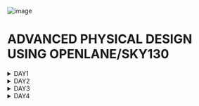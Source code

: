 ![image](https://github.com/VardhanSuroshi/pes_asic_class/assets/132068498/33403244-c9dd-4aef-a022-da52e2eef51c)
# ADVANCED PHYSICAL DESIGN USING OPENLANE/SKY130
<details>
<summary>DAY1</summary>
  
## Inception of open-source EDA, OpenLANE and Sky130 PDK
* How to talk to computers?? 

An Arduino board is a popular open-source electronics platform that consists of a microcontroller and, a development environment. It is a small computer chip that processes instructions and controls the behavior of your electronic project.
Arduino boards work by providing a platform for you to write and upload code that controls the behavior of the microcontroller on the board.

![image1](https://github.com/Spoorthi102003/pes_pd/assets/143829280/82a03804-6217-4eda-82a7-367467fefcc9)

The board is in the form of a block diagram.

![266850462-9a3fb263-e0bd-4a43-96c4-6cf5bfe105e8](https://github.com/Spoorthi102003/pes_pd/assets/143829280/7a2d7b6d-00b0-49b4-aef1-2608f7afb88a)

The IC looks like this

![266850906-4eb85a39-26e1-4977-b477-e1954dbf552a](https://github.com/Spoorthi102003/pes_pd/assets/143829280/a83ed91b-c8d0-4a33-b21b-ac699cc131f8)

The main chip is located at the center of the package and is connected to the pins by wire bounds. These wire bounds transfer all the incoming signals to the chip.
![image](https://github.com/Spoorthi102003/pes_pd/assets/143829280/bcaa7ffb-1944-47e9-9eb5-eccaddf9c730)

PADs in a chip are like the metal points on the bottom of the chip that are used to connect the chip to a circuit through which a signal can be sent into the chip. The core of a chip is the central part that processes the information. It's a place where all our Digital logic sits like the AND gate, OR gate, MUXs, etc. A die is a tiny, flat piece of silicon that contains the actual electronic circuits and defines the size of the chip. The Die is manufactured on a Silicon wafer.This the Die that gets manufactured on the "Silicon Wafer".
The typical Core of a CHIP consists of an SoC(we will be working with RISC-V SoC),SRAM,ADCs,DACs,PLL,SPI and couple of components shown below:
![image](https://github.com/Spoorthi102003/pes_pd/assets/143829280/1caca3ac-e58f-438f-b571-698ee104fa01)

# Introduction to RISC-V
# ISA (Instruction Set Archhitecture)
  ISA defines the interface between a computer's hardware and its software, specifically how the processor and its components interact with the software instructions that drive the execution of tasks.
 It encompasses a set of instructions, addressing modes, data types, registers, memory organization, and the mechanisms for executing and managing instructions.

- **RISC-V (Reduced Instruction Set Computing - Five)**.
  - It is an open-source Instruction Set Architecture (ISA) that has gained significant attention and adoption in the world of computer architecture and semiconductor design.
  - RISC architectures simplify the instruction set by focusing on a smaller set of instructions, each of which can be executed in a single clock cycle. This approach usually leads to faster execution of individual instructions. 

<img width="536" alt="image" src="https://github.com/Veda1809/pes_asic_class/assets/142098395/4eabe0b7-4581-419b-88e7-84c7ac1dac8e">

## From Apps to Hardware
1. **Apps:** Application software, often referred to simply as "applications" or "apps," is a type of computer software that is designed to perform specific tasks or functions for end-users.
2. **System software:** System software refers to a category of computer software that acts as an intermediary between the hardware components of a computer system and the user-facing application software. It provides essential services, manages hardware resources, and enables the execution of application programs. System software plays a critical role in maintaining the overall functionality, security, and performance of a computer system.'
3. **Operating System:** The operating system is a fundamental piece of software that manages hardware resources and provides various services for both users and application programs. It controls tasks such as memory management, process scheduling, file system management, and user interface interaction. Examples of operating systems include Microsoft Windows, macOS, Linux, and Android.

4. **Compiler:** A compiler is a type of software tool that translates high-level programming code written by developers into assembly-level language.

5. **Assembler:** An assembler is a software tool that translates assembly language code into machine code or binary code that can be directly executed by a computer's processor.

6. **RTL:** RTL serves as an abstraction level in the design process that represents the behavior of a digital circuit in terms of registers and the operations that transfer data between them.

 7. **Hardware:** Hardware refers to the physical components of a computer system or any electronic device. It encompasses all the tangible parts that make up a computing or electronic device and enable it to perform various tasks.

## Detail Description of Course Content
**Pseudo Instructions:** Pseudo-instructions are used to simplify programming, improve code readability, and reduce the number of explicit instructions a programmer needs to write. They are especially useful for common programming patterns that involve multiple instructions.
`Ex: li, mv`.

**Base Integer Instructions:** The term "base integer instructions" refers to the fundamental set of instructions that form the foundation for performing basic arithmetic, logical, and data movement operations.
`Ex: add, sub, and, or, xor, sll`.

**Multiply Extension Intructions:** The RISC-V architecture includes a set of multiply and multiply-accumulate (MAC) extension instructions that enhance the instruction set to perform efficient multiplication and multiplication-accumulate operations.
`Ex: mul, mulh, mulhu, mulhsu`.

**Single and Double Precision Floating Point Extension:** The RISC-V architecture includes floating-point extensions that provide support for both single-precision (32-bit) and double-precision (64-bit) floating-point arithmetic operations. These extensions are often referred to as the "F" and "D" extensions, respectively. Floating-point arithmetic is essential for handling real numbers with fractional parts and for performing accurate calculations involving decimal values.

**Application Binary Interface:** ABI stands for "Application Binary Interface." It is a set of rules and conventions that govern how software components interact with each other at the binary level. The ABI defines various aspects of program execution, including how function calls are made, how parameters are passed and returned, how memory is allocated and managed, and more.

**Memory Allocation and Stack Pointer** 
- Memory allocation refers to the process of assigning and managing memory segments for various data structures, variables, and objects used by a program. It involves allocating memory space from the system's memory pool and releasing it when it is no longer needed to prevent memory leaks.
- The stack pointer is a register used by a program to keep track of the current position of the program's execution on the call stack. 

![image](https://github.com/Spoorthi102003/pes_pd/assets/143829280/b5132a62-4171-4c63-8a43-82b858622fad)
RISC-V execution for stop watch application:
![image](https://github.com/Spoorthi102003/pes_pd/assets/143829280/f6cfd7f0-366c-4225-a220-8f1279982649)

# RTL
RTL stands for Register-Transfer Level. It's a level of abstraction used in digital circuit design and describes how data moves between registers and how operations are performed on that data.In RTL design, the behavior of the digital system is defined by describing how data is transferred between registers and how operations are performed on that data. This is typically done using a hardware description language (HDL) like Verilog or VHDL.

![image](https://github.com/Spoorthi102003/pes_pd/assets/143829280/73d6b827-e227-42d4-beec-4e4ed7c6527b)


# SOC and Openlane
![image](https://github.com/Spoorthi102003/pes_pd/assets/143829280/f3dad6fe-e1af-4dd5-a4c2-b9e9e0f577ba)

* PDK
PDK (Process Design Kit) is a set of files provided by semiconductor manufacturers to help designers use their fabrication process to create integrated circuits (ICs). It contains a comprehensive set of information, models, and files that enable designers to develop and verify their designs using the specific process technology offered by the manufacturer.
Device Models: These are mathematical representations of transistors, diodes, resistors, capacitors, and other electronic components that are used in integrated circuits. Device models describe the behavior of these components under different operating conditions.

**Process Design Rules (PDRs)**: PDRs are a set of guidelines and constraints that dictate how certain components should be designed to ensure compatibility with the manufacturing process. They specify minimum feature sizes, spacing rules, and other design constraints.

**Simulation and Modeling Tools**: PDKs often include software tools for simulating and modeling the behavior of integrated circuits. These tools allow designers to predict how a circuit will perform before it is manufactured.

**Layout and Mask Design Tools**: These tools are used to create the physical layout of the integrated circuit, including the placement of components and the routing of interconnects. They ensure that the design adheres to the PDRs.

**Calibration Data**: PDKs may include data and calibration files that are used to fine-tune the simulation models to match the actual behavior of the manufacturing process. This helps ensure that the designs are accurate and manufacturable.

**Libraries of Standard Cells**: Standard cells are pre-designed and pre-characterized functional blocks, such as logic gates and flip-flops, that can be used as building blocks for designing custom integrated circuits. PDKs often include libraries of these standard cells.

**Technology Files**: These files contain information about the manufacturing process itself, including details about the materials, layer structures, and fabrication steps used in the semiconductor manufacturing process.

**Design Rule Checker (DRC) and Layout Versus Schematic (LVS) Tools**: These tools are used to check the design against the PDRs to ensure that it meets the manufacturing constraints and is free of errors.

**Documentation**: PDKs typically include extensive documentation that explains how to use the tools, libraries, and data effectively. This documentation is crucial for designers to understand and work with the PDK.

**Design Examples and Testbenches**: PDKs may include sample designs and testbenches to help designers get started and test their designs against known benchmarks.

**Support and Training**: Some PDK providers offer support and training to assist designers in using the PDK effectively.

# The RTL2GDS flow:
![image](https://github.com/Spoorthi102003/pes_pd/assets/143829280/85be2520-c6c4-41c5-8d87-eac3b1c3a314)

![Screenshot 2023-09-16 204356](https://github.com/Spoorthi102003/pes_pd/assets/143829280/697c0153-9bef-4d39-b1a2-d2e7d8091849)

* **Synthesis**: is the process of converting the RTL description of a digital design into a gate-level netlist. This netlist consists of logical elements (gates) and their interconnections.
* **Floor planning**: Floor/Power Planning: In this phase, the chip's overall floor plan is defined. It determines the approximate locations of key components, such as blocks and macros, and how power is distributed across the chip.

  Macro Floor Planning - We define the macro dimensions, pin locations, and rows are defined.

  Chip Floor Planning - Partition the chip die between different system building blocks and place the I/O pads.
* **Power planning**: In power planning the power Network is constructed, typically its chip is powered by multiple VDD and Ground Pins.
* **Placement**: Placement involves assigning specific locations on the chip for each gate and macro from the synthesized netlist. The goal is to optimize for various objectives, including minimizing wire length, meeting timing constraints, and managing thermal considerations.
* **Clock Tree Synthesis**: Clock tree synthesis (CTS) is a crucial step in ensuring that the clock signals reach all parts of the chip with minimal skew and jitter. It involves the generation of a hierarchical tree structure to distribute the clock signals uniformly and meet timing requirements.
* **Routing**: After placement and CTS, routing is performed to create the physical wires (metal traces) that connect all the components on the chip. This process adheres to design rules and timing constraints.
* **Signoff**: The Signoff stage encompasses a series of verification and validation steps
# Getting familiar with open-source EDA tools
**Design preparation steps**
Type the following command to open the Openlane EDA tool

`cd Desktop/work/tools/`
`cd openlane_working_dir/`
`cd openlane`
`docker`

Now the shell opens. In the shell type `./flow.tcl -interactive`

To import all packages type `package require openlane 0.9`

![Screenshot 2023-09-17 213922](https://github.com/Spoorthi102003/pes_pd/assets/143829280/a9aa9cfa-d74d-41bb-babd-3335ba2e37a0)
* After preparing the design, we can see that a new 'runs' folder is created.
* To synthesize the design we type `run_synthesis`
* After the synthesis we calculate the flop ratio as: no. of flops/number of cells
* Here we have done it for dfxtp_2 (2:1 dmux)
* Also under the runs folder we can check out the netlist file generated after synthesis.

![Screenshot 2023-09-18 104950](https://github.com/Spoorthi102003/pes_pd/assets/143829280/e8b1fc0a-cd4a-46f5-8048-3a1ef0ea80b6)

![Screenshot 2023-09-17 225232](https://github.com/Spoorthi102003/pes_pd/assets/143829280/a96a1184-5347-4793-b79e-9e98beef5876)

![Screenshot 2023-09-17 230314](https://github.com/Spoorthi102003/pes_pd/assets/143829280/62f44d5c-a2a8-4a41-a063-860600e14698)
</details>

<details>
<summary>DAY2</summary>
  
# Chip Floor planning considerations

**Utilization Factor and Aspect Ratio**
Define Width and height of core and die: The die refers to the entire semiconductor chip, including the core, I/O pads, and any additional features.The core refers to the central area of the chip where most of the active circuitry resides. It includes components like the CPU, GPU, memory, and other logic.

**Utilization factor**=Area occupied by netlist/Area of the core

**Aspect ratio**=Height/width
* **Pre-placed cells**: Preplaced cells are a group of fixed-location standard cells that are manually placed by the chip designer in specific locations on the silicon die during the chip floor planning process. Unlike regular standard cells, which are placed automatically by Electronic Design Automation (EDA) tools, preplaced cells are positioned by the designer before automated placement and routing.
  
![image](https://github.com/Spoorthi102003/pes_pd/assets/143829280/2821dbea-1e2b-408b-9abf-5a0e2b65e126)

* **Decoupling capacitors**: A decoupling capacitor, often referred to simply as a "decap," is an essential electronic component used in electronic circuits, particularly on printed circuit boards (PCBs) and integrated circuits (ICs). Its primary purpose is to stabilize and filter the power supply voltage to ensure that sensitive components receive a stable and noise-free supply of power. Here are the key aspects of decoupling capacitors:

* **Pin Placement**:Pin placement is an essential part of floorplanning to minimize buffering and improve power consumption and timing delays we use the HDL netlist to determine where a specific pin should be placed in the circuit. We join the common pins and try to keep the connections as efficient as possible. In the pin placement step, we use the HDL netlist to determine where a specific pin should be placed in the circuit. We join the common pins and try to keep the connections as efficient as possible. Pins are placed in the Die area.
# Steps to run floorplan
Give the command `run_floorplan` after run_synthesis

![Screenshot 2023-09-18 105210](https://github.com/Spoorthi102003/pes_pd/assets/143829280/1ffd0935-dadf-4ddb-841f-7e29cbdfa2a6)

To open the Floorplan we go to the following directory:
`vsduser@vsdsquadron:~/Desktop/work/tools/openlane_working_dir/openlane/designs/picorv32a/runs/11-09_15-36/results/floorplan`

Then type the following command:
`magic -T /home/vsduser/Desktop/work/tools/openlane_working_dir/pdks/sky130A/libs.tech/magic/sky130A.tech lef read ../../tmp/merged.lef def read picorv32a.floorplan.def &`

The layout looks like this:
![Screenshot 2023-09-18 004841](https://github.com/Spoorthi102003/pes_pd/assets/143829280/6242cf1b-14e4-4691-9852-b40cd2c2de12)

The zoomed-in view:
![Screenshot 2023-09-18 004906](https://github.com/Spoorthi102003/pes_pd/assets/143829280/5210b11c-409c-4bdc-ad97-8b359c0fa987)

**Library Binding and Placement**
Netlist Binding and Initial Place Design: The Library consists of cells, sizes of cells, various flavors and shapes of the cells, Timing, Power, and delay information. Now, we have the floorplan, netlist, and representation of components of netlist in the library. Place all the components such that the timing is not disturbed and distribute them properly.
![image](https://github.com/Spoorthi102003/pes_pd/assets/143829280/9f0e948c-d8c4-4931-bdfa-c74813443e20)

# Placement
* After run_floorplan, give the command `run_placement`
![Screenshot 2023-09-18 105413](https://github.com/Spoorthi102003/pes_pd/assets/143829280/68bd746d-fc98-4095-9b5f-adb54eddb58e)

* To view the placement type the command `magic -T /home/vsduser/Desktop/work/tools/openlane_working_dir/pdks/sky130A/libs.tech/magic/sky130A.tech lef read ../../tmp/merged.lef def read picorv32a.placement.def`
![Screenshot 2023-09-18 011459](https://github.com/Spoorthi102003/pes_pd/assets/143829280/24dbfecf-c9de-4889-8074-2c7c9539a9f1)

* After we zoom in we can see the placement of the standard cells in the standard cell rows.
![Screenshot 2023-09-18 011513](https://github.com/Spoorthi102003/pes_pd/assets/143829280/c8bf3138-63db-4dd1-8023-00c3ee6244f8)

# Cell Design and Characterization Flow

**Cell Design Flow**
* Inputs - PDKs (Process design kits), DRC & LVS rules, SPICE models, library & user-defined specs.
* Design Steps - The design steps of cell design involve Circuit Design, Layout Design, and Characterization. The software GUNA is used for characterization. The characterization can be classified as Timing characterization, Power characterization, and Noise characterization.
* Outputs - Outputs of the Design are CDL (Circuit Description Language), GDSII, LEF, extracted Spice netlist (.cir), timing, noise, and power.libs, function.

**Characterization**: timing, noise power.libs functions read in the models and tech files and generate extracted spice Netlist. Read the subcircuits and attach power sources. Apply stimulus to characterization setup, provide necessary output capacitance loads, and provide necessary simulation commands.

**This is for an inverter**
* Read the model files.
* Read the extracted SPICE netlist.
* Recognize the behavior of the buffer.
* Attaching the necessary power sources
* Apply the stimulus, which is the input signal to the circuit.
* Read the sub-circuit of the inverter.
* Provide necessary output capacitances.
* Provide the necessary simulation commands
  
# General Timing characterization parameters
**Timing threshold**:
* slew_low_rise_thr - 20% from bottom power supply when the signal is rising
* slew_high_rise_thr - 20% from top power supply when the signal is rising
* slew_low_fall_thr - 20% from bottom power supply when the signal is falling
* slew_high_fall_thr - 20% from top power supply when the signal is falling
* in_rise_thr - 50% point on the rising edge of input
* in_fall_thr - 50% point on the falling edge of input
* out_rise_thr - 50% point on the rising edge of ouput
* out_fall_thr - 50% point on the falling edge of ouput
  
These are the main parameters that we use to calculate factors such as propogation delay and transition time

**propogation delay**= time(out_thr) - time(in_thr)
**Transition time**= time(slew_high_rise_thr) - time(slew_low_rise_thr)
</details>

<details>
<summary>DAY3</summary>
  
# Labs for CMOS inverter ngspice simulations
**I/O placer revision**

# Inception of Layout and CMOS Fabrication Process
* Substrate Selection: In the initial phase, the appropriate semiconductor substrate is chosen.
Create an active region for transistors: to isolate the active regions for transistors SiO2 and Si3N2 deposited. Pockets were created using photoresist and lithography.
* N-well & P-well formation: P-well formation involves photolithography and ion implantation of p-type Boron material into the p-substrate. N-well is formed similarly with n-type Phosphorus material. Drive in diffusion by placing it in a high-temperature furnace.
Gate Formation.A polysilicon layer is deposited and photolithography techniques are applied to create NMOS and PMOS gates
* Lightly Doped Drain (LDD) formation: LDD is done to avoid the hot electron effect and short channel effect.
* Source & Drain Formation: Thin oxide layers are added to avoid channel effects during ion implantation.N+ and P+ implants are performed using Arsenic implantation and high-temperature annealing.
* Local Interconnect Formation: Thin screen oxide is removed through etching in HF solution. Titanium deposition through sputtering is initiated. Heat treatment results in chemical reactions, producing low-resistant titanium silicon dioxide for interconnect contacts and titanium nitride for top-level connections, enabling local communication.
* Higher Level Metal Formation: To achieve suitable metal interconnects, non-planar surface topography is addressed. Chemical Mechanical Polishing (CMP) is utilized by doping silicon oxide with Boron or Phosphorus to achieve surface planarization. TiN and blanket Tungsten layers are deposited and subjected to CMP. An aluminum (Al) layer is added and subjected to photolithography and CMP
* Dielectric Layer Addition: Finally, a dielectric layer, typically Si3N4, is applied to safeguard the chip.

![Screenshot 2023-09-18 113336](https://github.com/Spoorthi102003/pes_pd/assets/143829280/fd86cf56-7141-4c17-be50-b809f71e76b8)

# LAB
Clone the following github repo using the command
`git clone https://github.com/nickson-jose/vsdstdcelldesign.git`

Now we need to copy the 'sky130A.tech' file into the directory we just cloned
`cp sky130A.tech /home/vsduser/Desktop/work/tools/openlane_working_dir/openlane/vsdstdcelldesign`

![Screenshot 2023-09-18 112129](https://github.com/Spoorthi102003/pes_pd/assets/143829280/5ed58903-816f-48db-b31b-49b935ba6bea)

Then type the following command:
` magic -T sky130A.tech sky130_inv.mag &`
![Screenshot 2023-09-18 113116](https://github.com/Spoorthi102003/pes_pd/assets/143829280/80170082-ba02-4acc-9e4b-b35823932dfd)

We can get to know the details of the inverter by hovering the mouse cursor over it and pressing 's' on the keyboard. Then we can type what in the tkcon.

Pressing 's' three times will show what parts are connected to the selected part.

![Screenshot 2023-09-18 151332](https://github.com/Spoorthi102003/pes_pd/assets/143829280/aba69f2c-8a2d-482f-81e1-038cbffd6a4e)

**Steps to Create Standard Cell Layout and Extract Spice Netlist**

We can view the DRC error:

![Screenshot 2023-09-18 151842](https://github.com/Spoorthi102003/pes_pd/assets/143829280/9be1fcfa-d24f-477f-9481-db8cc22d3e2b)

To extract Spice Netlist we perform the following steps in the tkcon window:
* `pwd`
* `extract all`
* `ext2spice cthresh 0 rthresh 0`
* `ext2spice`

![Screenshot 2023-09-18 152243](https://github.com/Spoorthi102003/pes_pd/assets/143829280/2bd7f09f-0741-45f0-bda3-667149c8a700)

Now the files sky130_inv.ext and sky130_inv.spice are in 'vsdstdcelldesign' directory

# Sky130 PDKS and Steps to Download Magic Tool
* Type the following commands:
` wget http://opencircuitdesign.com/open_pdks/archive/drc_tests.tgz`
* Move the file to desktop using the following command:
`mv drc_tests.tgz Desktop/`
* Go to the Desktop directory and extract the file by `tar xfz drc_tests.tgz`
* To open the software type `magic -d XR` in the drc_tests directory

![Screenshot 2023-09-18 182314](https://github.com/Spoorthi102003/pes_pd/assets/143829280/382b856e-8515-4ce9-92ea-bdf144112935)

* Open the met3.mag file 
* If we select an area and type `drc why` in the tkcon window, it will show us the DRC error.
![Screenshot 2023-09-18 182443](https://github.com/Spoorthi102003/pes_pd/assets/143829280/768c511d-bc7a-4a94-9375-b98a3e489ee3)

* To add contact cuts to metal3, first select an area using left and right click. Then hovering over the m3contact we click middle mouse button.
* Type the command `cif see VIA2 ` in the tckon window

![Screenshot 2023-09-18 183215](https://github.com/Spoorthi102003/pes_pd/assets/143829280/45f916ab-d363-42ff-9fd9-fd25a0715884)

# Fixing DRC errors
* There is an error in poly.mag file
* In the tckon window type  `load poly`
* In the drc_tests directory open sky130A.tech file by typing the command `gedit sky130A.tech`
* Fix the following errors
![Screenshot 2023-09-18 185638](https://github.com/Spoorthi102003/pes_pd/assets/143829280/3b66a69c-3719-4f9e-a0e4-da38f2720fdf)

![Screenshot 2023-09-18 185706](https://github.com/Spoorthi102003/pes_pd/assets/143829280/c5b4f7ac-89d4-4633-a0c4-dd5358407eb8)

![image](https://github.com/Spoorthi102003/pes_pd/assets/143829280/56587be9-39c5-46ec-8d49-4eac7e0bfc87)

* Again in the tckon window type `load tech sky130A.tech` and `drc check`
* We can see that the drc error has been corrected

![Screenshot 2023-09-18 191934](https://github.com/Spoorthi102003/pes_pd/assets/143829280/84b171d5-4d3a-4020-9861-643891f9c411)

**DRC error as geometrical construct**
* Open nwell.mag file

![Screenshot 2023-09-18 204136](https://github.com/Spoorthi102003/pes_pd/assets/143829280/5f3fe5df-f0be-4b35-9fab-3d8afae5ba7d)

* Type the following command
* `cif ostyle drc`
* `cif see dnwell_shrink`
* `cif see nwell_missing`

* To find incorrect or missing rules and fix them
* Open sky130A.tech file on gedit as `gedit sky130A.tech`
* Make the following changes:
![Screenshot 2023-09-18 203456](https://github.com/Spoorthi102003/pes_pd/assets/143829280/508b3fce-66f9-4d77-a4a0-f8973bff1205)

![Screenshot 2023-09-18 203427](https://github.com/Spoorthi102003/pes_pd/assets/143829280/fb8bebe1-f587-4ded-945b-2c90743c863e)

* In the tckon window type

`tech load sky130A.tech`
`drc check`
`drc style drc(full)`
`drc check`
* As we can see the error still persists

![Screenshot 2023-09-18 202246](https://github.com/Spoorthi102003/pes_pd/assets/143829280/abf85918-733c-430a-8489-d88340c0ac00)

We can fix it by doing this:

![Screenshot 2023-09-18 204404](https://github.com/Spoorthi102003/pes_pd/assets/143829280/b9584a3c-01c7-4c57-9353-f4718dca8aec)

</details>

<details>
<summary>DAY4</summary>
  
# Timing Modelling using Delay Tables
Place and routing (PnR) is performed using an abstract view of the GDS files generated by Magic. The PnR tool will use the abstract view information, formally defined as LEF information, to perform interconnect routing. From PnR POV, We have to follow certain guidelines to get standard cell set.

Input and output ports must lie on the intersection of vertical and horizontal tracks Width of the standard cell should be odd multiples of the track pitch and height should be odd multiple of vertical track pitch

# To convert grid info to track info
Go to the following directory:
`Desktop/work/tools/openlane_working_dir/pdks/sky130A/libs.tech/openlane/sky130fd_sc_hd`
We open the track.info file by giving the command `less tracks.info`
![Screenshot 2023-09-18 212445](https://github.com/Spoorthi102003/pes_pd/assets/143829280/6e05e8d8-8ea8-4251-80a9-24661a089f33)
The 'tracks.info' file is used during the routing stage.Routes are the metal traces.Since the PNR is an automated flow, we need to specify where we want the routes to go.
![Screenshot 2023-09-18 212653](https://github.com/Spoorthi102003/pes_pd/assets/143829280/a1f04f75-f85c-4d3c-b939-5f354670ba7a)
* Type the command  `grid 0.46um 0.34um 0.23um 0.17um` in the tckon window
* Then save the file as `save sky130_vsdinv.mag`

![Screenshot 2023-09-18 214949](https://github.com/Spoorthi102003/pes_pd/assets/143829280/37a89e54-6f88-4479-8b3c-7ae9199332fa)

* The following is the result.
![Screenshot 2023-09-18 212910](https://github.com/Spoorthi102003/pes_pd/assets/143829280/926aaae5-f751-4469-bcd2-e9f90f84afa9)

* This shows that the routing of 'li1' layer can happen only along this grid.Having the ports at the intersection of horizontal and vertical tracks ensure that the route can reach that port from the 'y' as well as 'x' direction.

![Screenshot 2023-09-18 212910](https://github.com/Spoorthi102003/pes_pd/assets/143829280/b09f049c-d78e-43f6-b6e9-6b74dfbf657b)

The next requirement is that the width of the cell should be the odd multiple of xpitch which is '0.46' as seen in the 'tracks.info' file. As we can see it encloses two full boxes and two halves of one box, totally making three boxes as indicated by the white rectangle.

**Convert Magic Layout to Standard Cell LEF**
* To make our own mag file give the command `lef write`

![Screenshot 2023-09-18 215424](https://github.com/Spoorthi102003/pes_pd/assets/143829280/96c6904a-682d-4797-8dba-6c87620231ed)

* Type less `sky130_vsdinv.lef`.

![Screenshot 2023-09-18 215456](https://github.com/Spoorthi102003/pes_pd/assets/143829280/b1d90e95-aaed-4eae-a6e9-7f4b63be806f)









